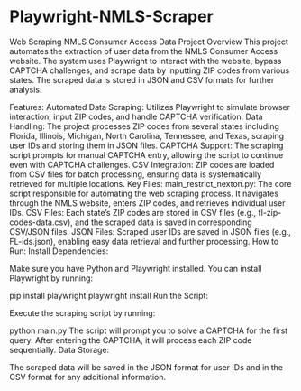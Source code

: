 # Playwright-NMLS-Scraper

Web Scraping NMLS Consumer Access Data
Project Overview
This project automates the extraction of user data from the NMLS Consumer Access website. The system uses Playwright to interact with the website, bypass CAPTCHA challenges, and scrape data by inputting ZIP codes from various states. The scraped data is stored in JSON and CSV formats for further analysis.

Features:
Automated Data Scraping: Utilizes Playwright to simulate browser interaction, input ZIP codes, and handle CAPTCHA verification.
Data Handling: The project processes ZIP codes from several states including Florida, Illinois, Michigan, North Carolina, Tennessee, and Texas, scraping user IDs and storing them in JSON files.
CAPTCHA Support: The scraping script prompts for manual CAPTCHA entry, allowing the script to continue even with CAPTCHA challenges.
CSV Integration: ZIP codes are loaded from CSV files for batch processing, ensuring data is systematically retrieved for multiple locations.
Key Files:
main_restrict_nexton.py: The core script responsible for automating the web scraping process. It navigates through the NMLS website, enters ZIP codes, and retrieves individual user IDs.
CSV Files: Each state’s ZIP codes are stored in CSV files (e.g., fl-zip-codes-data.csv), and the scraped data is saved in corresponding CSV/JSON files.
JSON Files: Scraped user IDs are saved in JSON files (e.g., FL-ids.json), enabling easy data retrieval and further processing.
How to Run:
Install Dependencies:

Make sure you have Python and Playwright installed. You can install Playwright by running:

pip install playwright
playwright install
Run the Script:

Execute the scraping script by running:

python main.py
The script will prompt you to solve a CAPTCHA for the first query.
After entering the CAPTCHA, it will process each ZIP code sequentially.
Data Storage:

The scraped data will be saved in the JSON format for user IDs and in the CSV format for any additional information.
